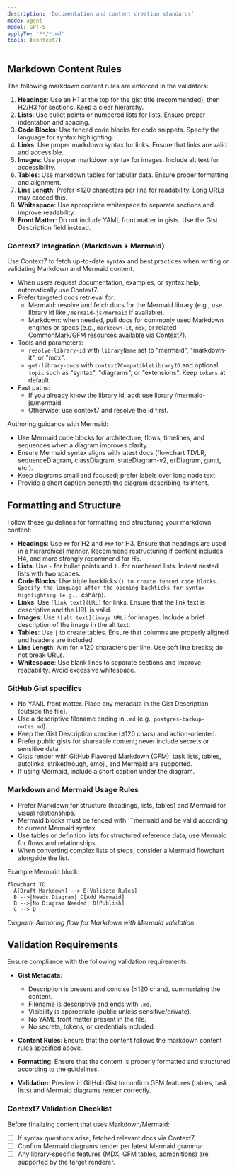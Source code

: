 ```yaml
---
description: 'Documentation and content creation standards'
mode: agent
model: GPT-5
applyTo: '**/*.md'
tools: [context7]
---
```


## Markdown Content Rules

The following markdown content rules are enforced in the validators:

1. **Headings**: Use an H1 at the top for the gist title (recommended), then H2/H3 for sections. Keep a clear hierarchy.
2. **Lists**: Use bullet points or numbered lists for lists. Ensure proper indentation and spacing.
3. **Code Blocks**: Use fenced code blocks for code snippets. Specify the language for syntax highlighting.
4. **Links**: Use proper markdown syntax for links. Ensure that links are valid and accessible.
5. **Images**: Use proper markdown syntax for images. Include alt text for accessibility.
6. **Tables**: Use markdown tables for tabular data. Ensure proper formatting and alignment.
7. **Line Length**: Prefer ≤120 characters per line for readability. Long URLs may exceed this.
8. **Whitespace**: Use appropriate whitespace to separate sections and improve readability.
9. **Front Matter**: Do not include YAML front matter in gists. Use the Gist Description field instead.

### Context7 Integration (Markdown + Mermaid)

Use Context7 to fetch up-to-date syntax and best practices when writing or validating Markdown and Mermaid content.

- When users request documentation, examples, or syntax help, automatically use Context7.
- Prefer targeted docs retrieval for:
  - Mermaid: resolve and fetch docs for the Mermaid library (e.g., use library id like `/mermaid-js/mermaid` if available).
  - Markdown: when needed, pull docs for commonly used Markdown engines or specs (e.g., `markdown-it`, `mdx`, or related CommonMark/GFM resources available via Context7).
- Tools and parameters:
  - `resolve-library-id` with `libraryName` set to "mermaid", "markdown-it", or "mdx".
  - `get-library-docs` with `context7CompatibleLibraryID` and optional `topic` such as "syntax", "diagrams", or "extensions". Keep `tokens` at default.
- Fast paths:
  - If you already know the library id, add: use library /mermaid-js/mermaid
  - Otherwise: use context7 and resolve the id first.

Authoring guidance with Mermaid:

- Use Mermaid code blocks for architecture, flows, timelines, and sequences when a diagram improves clarity.
- Ensure Mermaid syntax aligns with latest docs (flowchart TD/LR, sequenceDiagram, classDiagram, stateDiagram-v2, erDiagram, gantt, etc.).
- Keep diagrams small and focused; prefer labels over long node text.
- Provide a short caption beneath the diagram describing its intent.

## Formatting and Structure

Follow these guidelines for formatting and structuring your markdown content:

- **Headings**: Use `##` for H2 and `###` for H3. Ensure that headings are used in a hierarchical manner. Recommend restructuring if content includes H4, and more strongly recommend for H5.
- **Lists**: Use `-` for bullet points and `1.` for numbered lists. Indent nested lists with two spaces.
- **Code Blocks**: Use triple backticks (`) to create fenced code blocks. Specify the language after the opening backticks for syntax highlighting (e.g., `csharp).
- **Links**: Use `[link text](URL)` for links. Ensure that the link text is descriptive and the URL is valid.
- **Images**: Use `![alt text](image URL)` for images. Include a brief description of the image in the alt text.
- **Tables**: Use `|` to create tables. Ensure that columns are properly aligned and headers are included.
- **Line Length**: Aim for ≤120 characters per line. Use soft line breaks; do not break URLs.
- **Whitespace**: Use blank lines to separate sections and improve readability. Avoid excessive whitespace.

### GitHub Gist specifics

- No YAML front matter. Place any metadata in the Gist Description (outside the file).
- Use a descriptive filename ending in `.md` (e.g., `postgres-backup-notes.md`).
- Keep the Gist Description concise (≤120 chars) and action-oriented.
- Prefer public gists for shareable content; never include secrets or sensitive data.
- Gists render with GitHub Flavored Markdown (GFM): task lists, tables, autolinks, strikethrough, emoji, and Mermaid are supported.
- If using Mermaid, include a short caption under the diagram.

### Markdown and Mermaid Usage Rules

- Prefer Markdown for structure (headings, lists, tables) and Mermaid for visual relationships.
- Mermaid blocks must be fenced with ```mermaid and be valid according to current Mermaid syntax.
- Use tables or definition lists for structured reference data; use Mermaid for flows and relationships.
- When converting complex lists of steps, consider a Mermaid flowchart alongside the list.

Example Mermaid block:

```mermaid
flowchart TD
  A[Draft Markdown] --> B[Validate Rules]
  B -->|Needs Diagram| C[Add Mermaid]
  B -->|No Diagram Needed| D[Publish]
  C --> D
```
_Diagram: Authoring flow for Markdown with Mermaid validation._

## Validation Requirements

Ensure compliance with the following validation requirements:

- **Gist Metadata**:
  - Description is present and concise (≤120 chars), summarizing the content.
  - Filename is descriptive and ends with `.md`.
  - Visibility is appropriate (public unless sensitive/private).
  - No YAML front matter present in the file.
  - No secrets, tokens, or credentials included.

- **Content Rules**: Ensure that the content follows the markdown content rules specified above.
- **Formatting**: Ensure that the content is properly formatted and structured according to the guidelines.
- **Validation**: Preview in GitHub Gist to confirm GFM features (tables, task lists) and Mermaid diagrams render correctly.

### Context7 Validation Checklist

Before finalizing content that uses Markdown/Mermaid:

- [ ] If syntax questions arise, fetched relevant docs via Context7.
- [ ] Confirm Mermaid diagrams render per latest Mermaid grammar.
- [ ] Any library-specific features (MDX, GFM tables, admonitions) are supported by the target renderer.
